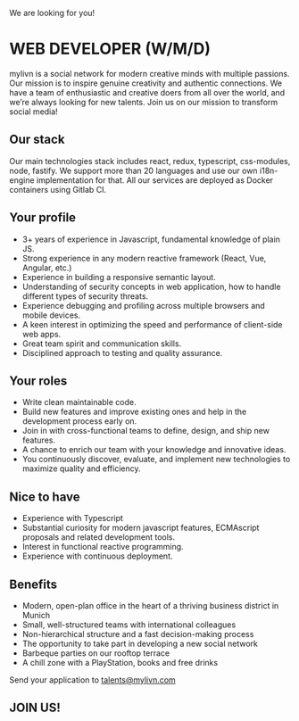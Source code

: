 We are looking for you!

# WEB DEVELOPER (W/M/D)﻿

mylivn is a social network for modern creative minds with multiple passions. Our mission is to inspire genuine creativity and authentic connections. We have a team of enthusiastic and creative doers from all over the world, and we’re always looking for new talents. Join us on our mission to transform social media!

## Our stack

Our main technologies stack includes react, redux, typescript, css-modules, node, fastify. We support more than 20 languages and use our own i18n-engine implementation for that. All our services are deployed as Docker containers using Gitlab CI.

## Your profile

- 3+ years of experience in Javascript, fundamental knowledge of plain JS.
- Strong experience in any modern reactive framework (React, Vue, Angular, etc.) 
- Experience in building a responsive semantic layout.
- Understanding of security concepts in web application, how to handle different types of security threats.
- Experience debugging and profiling across multiple browsers and mobile devices.
- A keen interest in optimizing the speed and performance of client-side web apps.
- Great team spirit and communication skills.
- Disciplined approach to testing and quality assurance.

## Your roles

- Write clean maintainable code.
- Build new features and improve existing ones and help in the development process early on.
- Join in with cross-functional teams to define, design, and ship new features.
- A chance to enrich our team with your knowledge and innovative ideas.
- You continuously discover, evaluate, and implement new technologies to maximize quality and efficiency.

## Nice to have

- Experience with Typescript
- Substantial curiosity for modern javascript features, ECMAscript proposals and related development tools.
- Interest in functional reactive programming.
- Experience with continuous deployment.

## Benefits

- Modern, open-plan office in the heart of a thriving business district in Munich
- Small, well-structured teams with international colleagues
- Non-hierarchical structure and a fast decision-making process
- The opportunity to take part in developing a new social network
- Barbeque parties on our rooftop terrace
- A chill zone with a PlayStation, books and free drinks

Send your application to [talents@mylivn.com](mailto:talents@mylivn.com)

## JOIN US!
